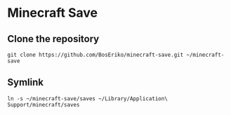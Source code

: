 # Minecraft Save

## Clone the repository
```
git clone https://github.com/BosEriko/minecraft-save.git ~/minecraft-save
```

## Symlink
```
ln -s ~/minecraft-save/saves ~/Library/Application\ Support/minecraft/saves
```

